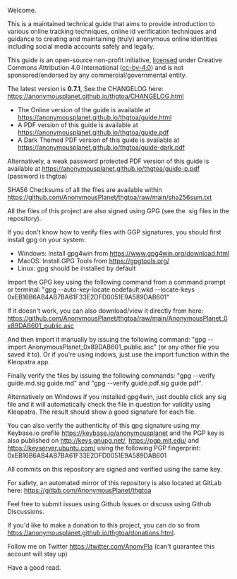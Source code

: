 Welcome.

This is a maintained technical guide that aims to provide introduction to various online tracking techniques, online id verification techniques and guidance to creating and maintaining (truly) anonymous online identities including social media accounts safely and legally.

This guide is an open-source non-profit initiative, [licensed] under Creative Commons Attribution 4.0 International ([cc-by-4.0]) and is not sponsored/endorsed by any commercial/governmental entity.

The latest version is **0.7.1**, See the CHANGELOG here: <https://anonymousplanet.github.io/thgtoa/CHANGELOG.html>

- The Online version of the guide is available at <https://anonymousplanet.github.io/thgtoa/guide.html>
- A PDF version of this guide is available at <https://anonymousplanet.github.io/thgtoa/guide.pdf>
- A Dark Themed PDF version of this guide is available at <https://anonymousplanet.github.io/thgtoa/guide-dark.pdf>

Alternatively, a weak password protected PDF version of this guide is available at <https://anonymousplanet.github.io/thgtoa/guide-p.pdf> (password is thgtoa)

SHA56 Checksums of all the files are available within <https://github.com/AnonymousPlanet/thgtoa/raw/main/sha256sum.txt>

All the files of this project are also signed using GPG (see the .sig files in the repository).

If you don't know how to verify files with GGP signatures, you should first install gpg on your system:
- Windows: Install gpg4win from <https://www.gpg4win.org/download.html>
- MacOS: Install GPG Tools from <https://gpgtools.org/>
- Linux: gpg should be installed by default

Import the GPG key using the following command from a command prompt or terminal: "gpg --auto-key-locate nodefault,wkd --locate-keys 0xEB16B6AB4AB7BA61F33E2DFD0051E9A589DAB601" 

If it doesn't work, you can also download/view it directly from here: <https://github.com/AnonymousPlanet/thgtoa/raw/main/AnonymousPlanet_0x89DAB601_public.asc>

And then import it manually by issuing the following command: "gpg --import AnonymousPlanet_0x89DAB601_public.asc" (or any other file you saved it to). Or if you're using indows, just use the import function within the Kleopatra app.

Finally verify the files by issuing the following commands: "gpg --verify guide.md.sig guide.md" and "gpg --verify guide.pdf.sig guide.pdf".

Alternatively on Windows if you installed gpg4win, just double click any sig file and it will automatically check the file in question for validity using Kleopatra.
The result should show a good signature for each file.

You can also verify the authenticity of this gpg signature using my Keybase.io profile <https://keybase.io/anonymousplanet> and the PGP key is also published on <http://keys.gnupg.net/>, <https://pgp.mit.edu/> and <https://keyserver.ubuntu.com/> using the following PGP fingerprint: 0xEB16B6AB4AB7BA61F33E2DFD0051E9A589DAB601

All commits on this repository are signed and verified using the same key.

For safety, an automated mirror of this repository is also located at GitLab here: <https://gitlab.com/AnonymousPlanet/thgtoa>

Feel free to submit issues using Github Issues or discuss using Github Discussions.

If you'd like to make a donation to this project, you can do so from <https://anonymousplanet.github.io/thgtoa/donations.html>.

Follow me on Twitter <https://twitter.com/AnonyPla> (can't guarantee this account will stay up)

Have a good read.

[cc-by-4.0]: https://creativecommons.org/licenses/by/4.0/
[licensed]: https://anonymousplanet.github.io/thgtoa/LICENSE.html
